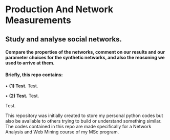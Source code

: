 # Production And Network Measurements
## **Study and analyse social networks.**

#### Compare the properties of the networks, comment on our results and our parameter choices for the synthetic networks, and also the reasoning we used to arrive at them.

#### Briefly, this repo contains:

  • **(1) Test.** Test.
  
  • **(2) Test.** Test.

Test.

This repository was initially created to store my personal python codes but also be available to others trying to build or understand something similar.
The codes contained in this repo are made specifically for a Network Analysis and Web Mining course of my MSc program.
